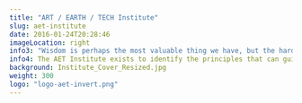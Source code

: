 ```yaml
---
title: "ART / EARTH / TECH Institute"
slug: aet-institute
date: 2016-01-24T20:28:46
imageLocation: right
info3: "Wisdom is perhaps the most valuable thing we have, but the hardest to define"
info4: The AET Institute exists to identify the principles that can guide us to a wiser, weller world, and apply these to living projects.
background: Institute_Cover_Resized.jpg
weight: 300
logo: "logo-aet-invert.png"
---
```

